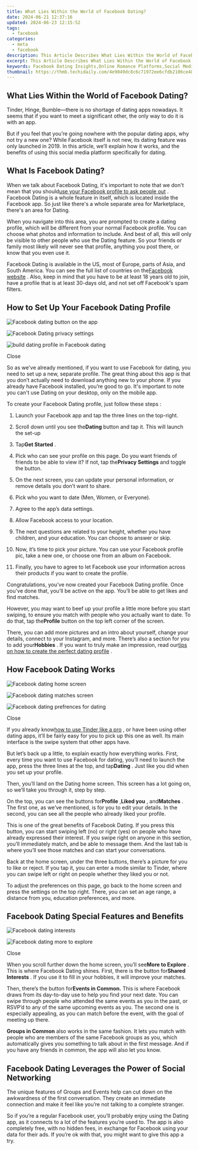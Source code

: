 ```yaml
---
title: What Lies Within the World of Facebook Dating?
date: 2024-06-21 12:37:16
updated: 2024-06-23 12:15:52
tags:
  - facebook
categories:
  - meta
  - facebook
description: This Article Describes What Lies Within the World of Facebook Dating?
excerpt: This Article Describes What Lies Within the World of Facebook Dating?
keywords: Facebook Dating Insights,Online Romance Platforms,Social Media Matching Services,Digital Relationship Exploration,Virtual Dating Trends,Social Networking & Love,Dating Apps Evolution
thumbnail: https://thmb.techidaily.com/4e9049dc8c6c71972ee6cfdb2106ce48df839975371dfb9fbdc8a4ad77b856d5.jpg
---
```


## What Lies Within the World of Facebook Dating?

 Tinder, Hinge, Bumble—there is no shortage of dating apps nowadays. It seems that if you want to meet a significant other, the only way to do it is with an app.

 But if you feel that you’re going nowhere with the popular dating apps, why not try a new one? While Facebook itself is not new, its dating feature was only launched in 2019\. In this article, we’ll explain how it works, and the benefits of using this social media platform specifically for dating.

## What Is Facebook Dating?

 When we talk about Facebook Dating, it's important to note that we don't mean that you should[use your Facebook profile to ask people out](https://www.makeuseof.com/tag/4-effective-tips-girl-facebook/) . Facebook Dating is a whole feature in itself, which is located inside the Facebook app. So just like there's a whole separate area for Marketplace, there's an area for Dating.

 When you navigate into this area, you are prompted to create a dating profile, which will be different from your normal Facebook profile. You can choose what photos and information to include. And best of all, this will only be visible to other people who use the Dating feature. So your friends or family most likely will never see that profile, anything you post there, or know that you even use it.

 Facebook Dating is available in the US, most of Europe, parts of Asia, and South America. You can see the full list of countries on the[Facebook website](https://www.facebook.com/help/2495451450696932) . Also, keep in mind that you have to be at least 18 years old to join, have a profile that is at least 30-days old, and not set off Facebook's spam filters.

## How to Set Up Your Facebook Dating Profile

![Facebook dating button on the app](https://static1.makeuseofimages.com/wordpress/wp-content/uploads/2022/06/Facebook-dating-button.jpg)

![Facebook Dating privacy settings](https://static1.makeuseofimages.com/wordpress/wp-content/uploads/2022/06/Dating-privacy.jpg)

![build dating profile in Facebook dating](https://static1.makeuseofimages.com/wordpress/wp-content/uploads/2022/06/build-dating-profile.jpg)

Close

 So as we've already mentioned, if you want to use Facebook for dating, you need to set up a new, separate profile. The great thing about this app is that you don’t actually need to download anything new to your phone. If you already have Facebook installed, you’re good to go. It's important to note you can't use Dating on your desktop, only on the mobile app.

To create your Facebook Dating profile, just follow these steps :

1. Launch your Facebook app and tap the three lines on the top-right.
2. Scroll down until you see the**Dating** button and tap it. This will launch the set-up
3. Tap**Get Started** .
4. Pick who can see your profile on this page. Do you want friends of friends to be able to view it? If not, tap the**Privacy Settings** and toggle the button.
5. On the next screen, you can update your personal information, or remove details you don’t want to share.

1. Pick who you want to date (Men, Women, or Everyone).
2. Agree to the app’s data settings.
3. Allow Facebook access to your location.
4. The next questions are related to your height, whether you have children, and your education. You can choose to answer or skip.
5. Now, it’s time to pick your picture. You can use your Facebook profile pic, take a new one, or choose one from an album on Facebook.
6. Finally, you have to agree to let Facebook use your information across their products if you want to create the profile.

 Congratulations, you’ve now created your Facebook Dating profile. Once you’ve done that, you’ll be active on the app. You’ll be able to get likes and find matches.

 However, you may want to beef up your profile a little more before you start swiping, to ensure you match with people who you actually want to date. To do that, tap the**Profile** button on the top left corner of the screen.

 There, you can add more pictures and an intro about yourself, change your details, connect to your Instagram, and more. There’s also a section for you to add your**Hobbies** . If you want to truly make an impression, read our[tips on how to create the perfect dating profile](https://www.makeuseof.com/tips-for-online-dating-profile/) .

## How Facebook Dating Works

![Facebook dating home screen](https://static1.makeuseofimages.com/wordpress/wp-content/uploads/2022/06/Facebook-dating-home.jpg)

![Facebook dating matches screen](https://static1.makeuseofimages.com/wordpress/wp-content/uploads/2022/06/dating-matches.jpg)

![Facebook dating prefrences for dating](https://static1.makeuseofimages.com/wordpress/wp-content/uploads/2022/06/dating-prefrences.jpg)

Close

 If you already know[how to use Tinder like a pro](https://www.makeuseof.com/how-to-use-tinder/) , or have been using other dating apps, it’ll be fairly easy for you to pick up this one as well. Its main interface is the swipe system that other apps have.

 But let’s back up a little, to explain exactly how everything works. First, every time you want to use Facebook for dating, you’ll need to launch the app, press the three lines at the top, and tap**Dating** . Just like you did when you set up your profile.

 Then, you’ll land on the Dating home screen. This screen has a lot going on, so we’ll take you through it, step by step.

 On the top, you can see the buttons for**Profile** ,**Liked you** , and**Matches** . The first one, as we’ve mentioned, is for you to edit your details. In the second, you can see all the people who already liked your profile.

 This is one of the great benefits of Facebook Dating. If you press this button, you can start swiping left (no) or right (yes) on people who have already expressed their interest. If you swipe right on anyone in this section, you’ll immediately match, and be able to message them. And the last tab is where you’ll see those matches and can start your conversations.

 Back at the home screen, under the three buttons, there’s a picture for you to like or reject. If you tap it, you can enter a mode similar to Tinder, where you can swipe left or right on people whether they liked you or not.

 To adjust the preferences on this page, go back to the home screen and press the settings on the top right. There, you can set an age range, a distance from you, education preferences, and more.

## Facebook Dating Special Features and Benefits

![Facebook dating interests](https://static1.makeuseofimages.com/wordpress/wp-content/uploads/2022/06/dating-interests.jpg)

![Facebook dating more to explore](https://static1.makeuseofimages.com/wordpress/wp-content/uploads/2022/06/more-to-explore.jpg)

Close

 When you scroll further down the home screen, you’ll see**More to Explore** . This is where Facebook Dating shines. First, there is the button for**Shared Interests** . If you use it to fill in your hobbies, it will improve your matches.

 Then, there’s the button for**Events in Common.** This is where Facebook draws from its day-to-day use to help you find your next date. You can swipe through people who attended the same events as you in the past, or RSVP’d to any of the same upcoming events as you. The second one is especially appealing, as you can match before the event, with the goal of meeting up there.

**Groups in Common** also works in the same fashion. It lets you match with people who are members of the same Facebook groups as you, which automatically gives you something to talk about in the first message. And if you have any friends in common, the app will also let you know.

## Facebook Dating Leverages the Power of Social Networking

 The unique features of Groups and Events help can cut down on the awkwardness of the first conversation. They create an immediate connection and make it feel like you’re not talking to a complete stranger.

 So if you’re a regular Facebook user, you’ll probably enjoy using the Dating app, as it connects to a lot of the features you’re used to. The app is also completely free, with no hidden fees, in exchange for Facebook using your data for their ads. If you’re ok with that, you might want to give this app a try.


<ins class="adsbygoogle"
     style="display:block"
     data-ad-format="autorelaxed"
     data-ad-client="ca-pub-7571918770474297"
     data-ad-slot="1223367746"></ins>



<ins class="adsbygoogle"
     style="display:block"
     data-ad-client="ca-pub-7571918770474297"
     data-ad-slot="8358498916"
     data-ad-format="auto"
     data-full-width-responsive="true"></ins>
